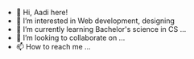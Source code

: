 - 👋 Hi, Aadi here!
- 👀 I’m interested in Web development, designing
- 🌱 I’m currently learning Bachelor's science in CS ...
- 💞️ I’m looking to collaborate on ...
- 📫 How to reach me ...

<!---
Aadikid/Aadikid is a ✨ special ✨ repository because its `README.md` (this file) appears on your GitHub profile.
You can click the Preview link to take a look at your changes.
--->
